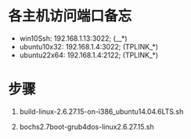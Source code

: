 
# 各主机访问端口备忘
- win10Ssh: 192.168.1.13:3022; (__*)
- ubuntu10x32: 192.168.1.4:3022; (TPLINK_*)
- ubuntu22x64: 192.168.1.4:2122; (TPLINK_*)


# 步骤
1. build-linux-2.6.27.15-on-i386_ubuntu14.04.6LTS.sh

2. bochs2.7boot-grub4dos-linux2.6.27.15.sh
